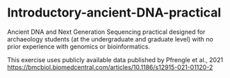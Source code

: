 # Introductory-ancient-DNA-practical
Ancient DNA and Next Generation Sequencing practical designed for archaeology students (at the undergraduate and graduate level) with no prior experience with genomics or bioinformatics. 

This exercise uses publicly available data published by Pfrengle et al., 2021 https://bmcbiol.biomedcentral.com/articles/10.1186/s12915-021-01120-2
